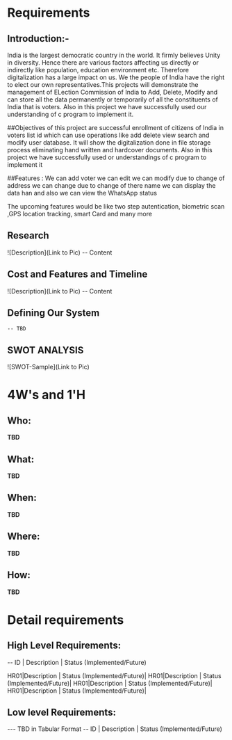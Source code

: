 
# Requirements


## Introduction:-
India is the largest democratic country in the world. It firmly believes Unity in diversity. Hence there are various factors affecting us directly or indirectly like population, education environment etc. Therefore digitalization has a large impact on us. We the people of India have the right to elect our own representatives.This projects will demonstrate the management of ELection Commission of India to Add, Delete, Modify and can store all the data permanently or temporarily of all the constituents of India that is voters. Also in this project we have successfully used our understanding of c program to implement it.



##Objectives of this project are successful enrollment of citizens of India in voters list id which can use operations like add delete view search and modify user database.
 It will show the digitalization done in file storage process eliminating hand written and hardcover documents.
 Also in this project we have successfully used or understandings of c program to implement it


##Features :
We can add voter
we can edit 
we can modify 
        due to change of address we can change 
        due to change of there name we can 
display the data han and also 
we can view the WhatsApp status


The upcoming features would be like two step autentication, biometric scan ,GPS location tracking, smart Card and many more


## Research
![Description](Link to Pic)
-- Content 
## Cost and Features and Timeline
![Description](Link to Pic)
-- Content 
## Defining Our System
    -- TBD
## SWOT ANALYSIS
![SWOT-Sample](Link to Pic)

# 4W&#39;s and 1&#39;H

## Who:

**TBD**

## What:

**TBD**

## When:

**TBD**

## Where:

**TBD**

## How:

**TBD**

# Detail requirements
## High Level Requirements:

-- ID | Description | Status (Implemented/Future)

HR01|Description | Status (Implemented/Future)|
HR01|Description | Status (Implemented/Future)|
HR01|Description | Status (Implemented/Future)|
HR01|Description | Status (Implemented/Future)|



##  Low level Requirements:
--- TBD in Tabular Format 
-- ID | Description | Status (Implemented/Future)

